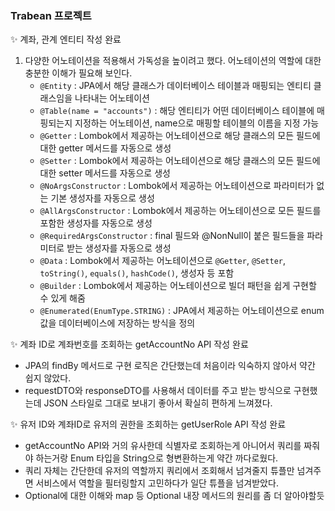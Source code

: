 ### Trabean 프로젝트

✨ 계좌, 관계 엔티티 작성 완료

1. 다양한 어노테이션을 적용해서 가독성을 높이려고 했다. 어노테이션의 역할에 대한 충분한 이해가 필요해 보인다.
   - `@Entity` : JPA에서 해당 클래스가 데이터베이스 테이블과 매핑되는 엔티티 클래스임을 나타내는 어노테이션
   - `@Table(name = "accounts")` : 해당 엔티티가 어떤 데이터베이스 테이블에 매핑되는지 지정하는 어노테이션, name으로 매핑할 테이블의 이름을 지정 가능
   - `@Getter` : Lombok에서 제공하는 어노테이션으로 해당 클래스의 모든 필드에 대한 getter 메서드를 자동으로 생성
   - `@Setter` : Lombok에서 제공하는 어노테이션으로 해당 클래스의 모든 필드에 대한 setter 메서드를 자동으로 생성
   - `@NoArgsConstructor` : Lombok에서 제공하는 어노테이션으로 파라미터가 없는 기본 생성자를 자동으로 생성
   - `@AllArgsConstructor` : Lombok에서 제공하는 어노테이션으로 모든 필드를 포함한 생성자를 자동으로 생성
   - `@RequiredArgsConstructor` : final 필드와 @NonNull이 붙은 필드들을 파라미터로 받는 생성자를 자동으로 생성
   - `@Data` : Lombok에서 제공하는 어노테이션으로 `@Getter`, `@Setter`, `toString()`, `equals()`, `hashCode()`, 생성자 등 포함
   - `@Builder` : Lombok에서 제공하는 어노테이션으로 빌더 패턴을 쉽게 구현할 수 있게 해줌
   - `@Enumerated(EnumType.STRING)` : JPA에서 제공하는 어노테이션으로 enum 값을 데이터베이스에 저장하는 방식을 정의

✨ 계좌 ID로 계좌번호를 조회하는 getAccountNo API 작성 완료

- JPA의 findBy 메서드로 구현 로직은 간단했는데 처음이라 익숙하지 않아서 약간 쉽지 않았다.
- requestDTO와 responseDTO를 사용해서 데이터를 주고 받는 방식으로 구현했는데 JSON 스타일로 그대로 보내기 좋아서 확실히 편하게 느껴졌다.

✨ 유저 ID와 계좌ID로 유저의 권한을 조회하는 getUserRole API 작성 완료

- getAccountNo API와 거의 유사한데 식별자로 조회하는게 아니어서 쿼리를 짜줘야 하는거랑 Enum 타입을 String으로 형변환하는게 약간 까다로웠다.
- 쿼리 자체는 간단한데 유저의 역할까지 쿼리에서 조회해서 넘겨줄지 튜플만 넘겨주면 서비스에서 역할을 필터링할지 고민하다가 일단 튜플을 넘겨받았다.
- Optional에 대한 이해와 map 등 Optional 내장 메서드의 원리를 좀 더 알아야할듯
